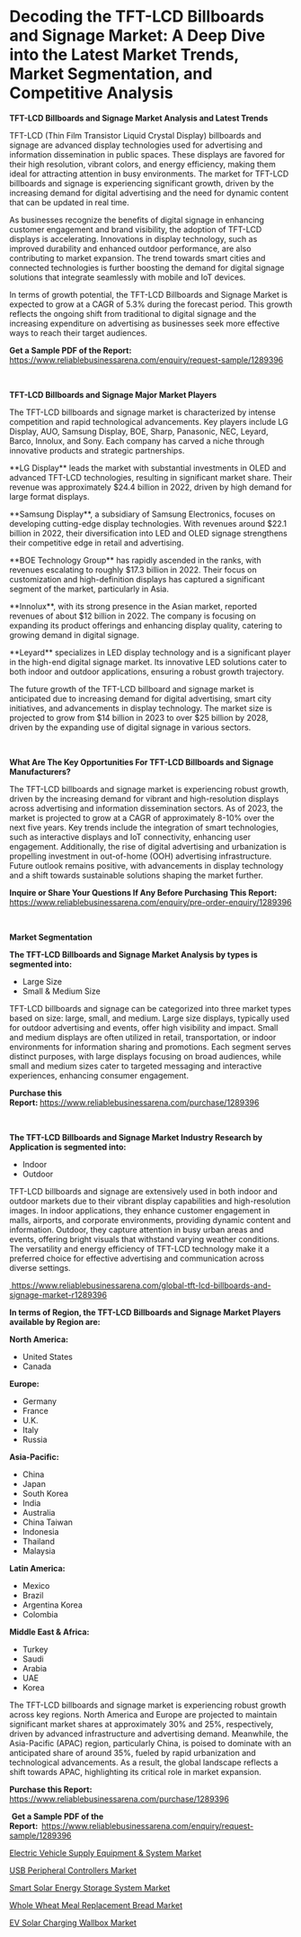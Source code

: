 <p><h1>Decoding the TFT-LCD Billboards and Signage Market: A Deep Dive into the Latest Market Trends, Market Segmentation, and Competitive Analysis</h1></p><p><strong>TFT-LCD Billboards and Signage Market Analysis and Latest Trends</strong></p>
<p><p>TFT-LCD (Thin Film Transistor Liquid Crystal Display) billboards and signage are advanced display technologies used for advertising and information dissemination in public spaces. These displays are favored for their high resolution, vibrant colors, and energy efficiency, making them ideal for attracting attention in busy environments. The market for TFT-LCD billboards and signage is experiencing significant growth, driven by the increasing demand for digital advertising and the need for dynamic content that can be updated in real time.</p><p>As businesses recognize the benefits of digital signage in enhancing customer engagement and brand visibility, the adoption of TFT-LCD displays is accelerating. Innovations in display technology, such as improved durability and enhanced outdoor performance, are also contributing to market expansion. The trend towards smart cities and connected technologies is further boosting the demand for digital signage solutions that integrate seamlessly with mobile and IoT devices.</p><p>In terms of growth potential, the TFT-LCD Billboards and Signage Market is expected to grow at a CAGR of 5.3% during the forecast period. This growth reflects the ongoing shift from traditional to digital signage and the increasing expenditure on advertising as businesses seek more effective ways to reach their target audiences.</p></p>
<p><strong>Get a Sample PDF of the Report:&nbsp;</strong> <a href="https://www.reliablebusinessarena.com/enquiry/request-sample/1289396?utm_campaign=1726&utm_medium=2&utm_source=Github&utm_content=ia&utm_term=26102024&utm_id=tft-lcd-billboards-and-signage">https://www.reliablebusinessarena.com/enquiry/request-sample/1289396</a></p>
<p>&nbsp;</p>
<p><strong>TFT-LCD Billboards and Signage Major Market Players</strong></p>
<p><p>The TFT-LCD billboards and signage market is characterized by intense competition and rapid technological advancements. Key players include LG Display, AUO, Samsung Display, BOE, Sharp, Panasonic, NEC, Leyard, Barco, Innolux, and Sony. Each company has carved a niche through innovative products and strategic partnerships.</p><p>**LG Display** leads the market with substantial investments in OLED and advanced TFT-LCD technologies, resulting in significant market share. Their revenue was approximately $24.4 billion in 2022, driven by high demand for large format displays.</p><p>**Samsung Display**, a subsidiary of Samsung Electronics, focuses on developing cutting-edge display technologies. With revenues around $22.1 billion in 2022, their diversification into LED and OLED signage strengthens their competitive edge in retail and advertising.</p><p>**BOE Technology Group** has rapidly ascended in the ranks, with revenues escalating to roughly $17.3 billion in 2022. Their focus on customization and high-definition displays has captured a significant segment of the market, particularly in Asia.</p><p>**Innolux**, with its strong presence in the Asian market, reported revenues of about $12 billion in 2022. The company is focusing on expanding its product offerings and enhancing display quality, catering to growing demand in digital signage.</p><p>**Leyard** specializes in LED display technology and is a significant player in the high-end digital signage market. Its innovative LED solutions cater to both indoor and outdoor applications, ensuring a robust growth trajectory.</p><p>The future growth of the TFT-LCD billboard and signage market is anticipated due to increasing demand for digital advertising, smart city initiatives, and advancements in display technology. The market size is projected to grow from $14 billion in 2023 to over $25 billion by 2028, driven by the expanding use of digital signage in various sectors.</p></p>
<p>&nbsp;</p>
<p><strong>What Are The Key Opportunities For TFT-LCD Billboards and Signage Manufacturers?</strong></p>
<p><p>The TFT-LCD billboards and signage market is experiencing robust growth, driven by the increasing demand for vibrant and high-resolution displays across advertising and information dissemination sectors. As of 2023, the market is projected to grow at a CAGR of approximately 8-10% over the next five years. Key trends include the integration of smart technologies, such as interactive displays and IoT connectivity, enhancing user engagement. Additionally, the rise of digital advertising and urbanization is propelling investment in out-of-home (OOH) advertising infrastructure. Future outlook remains positive, with advancements in display technology and a shift towards sustainable solutions shaping the market further.</p></p>
<p><strong>Inquire or Share Your Questions If Any Before Purchasing This Report:</strong> <a href="https://www.reliablebusinessarena.com/enquiry/pre-order-enquiry/1289396?utm_campaign=1726&utm_medium=2&utm_source=Github&utm_content=ia&utm_term=26102024&utm_id=tft-lcd-billboards-and-signage">https://www.reliablebusinessarena.com/enquiry/pre-order-enquiry/1289396</a></p>
<p>&nbsp;</p>
<p><strong>Market Segmentation</strong></p>
<p><strong>The TFT-LCD Billboards and Signage Market Analysis by types is segmented into:</strong></p>
<p><ul><li>Large Size</li><li>Small & Medium Size</li></ul></p>
<p><p>TFT-LCD billboards and signage can be categorized into three market types based on size: large, small, and medium. Large size displays, typically used for outdoor advertising and events, offer high visibility and impact. Small and medium displays are often utilized in retail, transportation, or indoor environments for information sharing and promotions. Each segment serves distinct purposes, with large displays focusing on broad audiences, while small and medium sizes cater to targeted messaging and interactive experiences, enhancing consumer engagement.</p></p>
<p><strong>Purchase this Report:&nbsp;</strong><a href="https://www.reliablebusinessarena.com/purchase/1289396?utm_campaign=1726&utm_medium=2&utm_source=Github&utm_content=ia&utm_term=26102024&utm_id=tft-lcd-billboards-and-signage">https://www.reliablebusinessarena.com/purchase/1289396</a></p>
<p>&nbsp;</p>
<p><strong>The TFT-LCD Billboards and Signage Market Industry Research by Application is segmented into:</strong></p>
<p><ul><li>Indoor</li><li>Outdoor</li></ul></p>
<p><p>TFT-LCD billboards and signage are extensively used in both indoor and outdoor markets due to their vibrant display capabilities and high-resolution images. In indoor applications, they enhance customer engagement in malls, airports, and corporate environments, providing dynamic content and information. Outdoor, they capture attention in busy urban areas and events, offering bright visuals that withstand varying weather conditions. The versatility and energy efficiency of TFT-LCD technology make it a preferred choice for effective advertising and communication across diverse settings.</p></p>
<p><a href="https://www.reliablebusinessarena.com/global-tft-lcd-billboards-and-signage-market-r1289396?utm_campaign=1726&utm_medium=2&utm_source=Github&utm_content=ia&utm_term=26102024&utm_id=tft-lcd-billboards-and-signage">&nbsp;https://www.reliablebusinessarena.com/global-tft-lcd-billboards-and-signage-market-r1289396</a></p>
<p><strong>In terms of Region, the TFT-LCD Billboards and Signage Market Players available by Region are:</strong></p>
<p>
    <p> <strong> North America: </strong>
        <ul>
            <li>United States</li>
            <li>Canada</li>
        </ul>
        </p> 
    <p> <strong> Europe: </strong>
        <ul>
            <li>Germany</li>
            <li>France</li>
            <li>U.K.</li>
            <li>Italy</li>
            <li>Russia</li>
        </ul>
        </p> 
    <p> <strong> Asia-Pacific: </strong>
        <ul>
            <li>China</li>
            <li>Japan</li>
            <li>South Korea</li>
            <li>India</li>
            <li>Australia</li>
            <li>China Taiwan</li>
            <li>Indonesia</li>
            <li>Thailand</li>
            <li>Malaysia</li>
        </ul>
        </p> 
    <p> <strong> Latin America: </strong>
        <ul>
            <li>Mexico</li>
            <li>Brazil</li>
            <li>Argentina Korea</li>
            <li>Colombia</li>
        </ul>
        </p> 
    <p> <strong> Middle East & Africa: </strong>
        <ul>
            <li>Turkey</li>
            <li>Saudi</li>
            <li>Arabia</li>
            <li>UAE</li>
            <li>Korea</li>
        </ul>
    </p>
    </p>
<p><p>The TFT-LCD billboards and signage market is experiencing robust growth across key regions. North America and Europe are projected to maintain significant market shares at approximately 30% and 25%, respectively, driven by advanced infrastructure and advertising demand. Meanwhile, the Asia-Pacific (APAC) region, particularly China, is poised to dominate with an anticipated share of around 35%, fueled by rapid urbanization and technological advancements. As a result, the global landscape reflects a shift towards APAC, highlighting its critical role in market expansion.</p></p>
<p><strong>Purchase this Report: </strong><a href="https://www.reliablebusinessarena.com/purchase/1289396?utm_campaign=1726&utm_medium=2&utm_source=Github&utm_content=ia&utm_term=26102024&utm_id=tft-lcd-billboards-and-signage">https://www.reliablebusinessarena.com/purchase/1289396</a></p>
<p>&nbsp;<strong>Get a Sample PDF of the Report:&nbsp;&nbsp;</strong><a href="https://www.reliablebusinessarena.com/enquiry/request-sample/1289396?utm_campaign=1726&utm_medium=2&utm_source=Github&utm_content=ia&utm_term=26102024&utm_id=tft-lcd-billboards-and-signage">https://www.reliablebusinessarena.com/enquiry/request-sample/1289396</a></p>
<p><strong></strong></p>
<p><p><a href="https://github.com/abbislposival/Market-Research-Report-List-1/blob/main/electric-vehicle-supply-equipment-system-market.md?utm_campaign=1726&utm_medium=2&utm_source=Github&utm_content=ia&utm_term=26102024&utm_id=tft-lcd-billboards-and-signage">Electric Vehicle Supply Equipment & System Market</a></p><p><a href="https://www.linkedin.com/pulse/usb-peripheral-controllers-market-share-analysis-growth-trends-ukg2f?utm_campaign=1726&utm_medium=2&utm_source=Github&utm_content=ia&utm_term=26102024&utm_id=tft-lcd-billboards-and-signage">USB Peripheral Controllers Market</a></p><p><a href="https://www.linkedin.com/pulse/smart-solar-energy-storage-system-spectrum-usage-patterns-rlfte?utm_campaign=1726&utm_medium=2&utm_source=Github&utm_content=ia&utm_term=26102024&utm_id=tft-lcd-billboards-and-signage">Smart Solar Energy Storage System Market</a></p><p><a href="https://www.linkedin.com/pulse/global-whole-wheat-meal-replacement-bread-139-cagr-forecast-fnv4e?utm_campaign=1726&utm_medium=2&utm_source=Github&utm_content=ia&utm_term=26102024&utm_id=tft-lcd-billboards-and-signage">Whole Wheat Meal Replacement Bread Market</a></p><p><a href="https://www.linkedin.com/pulse/strategic-market-insights-navigating-global-ev-solar-charging-xeise?utm_campaign=1726&utm_medium=2&utm_source=Github&utm_content=ia&utm_term=26102024&utm_id=tft-lcd-billboards-and-signage">EV Solar Charging Wallbox Market</a></p></p>
